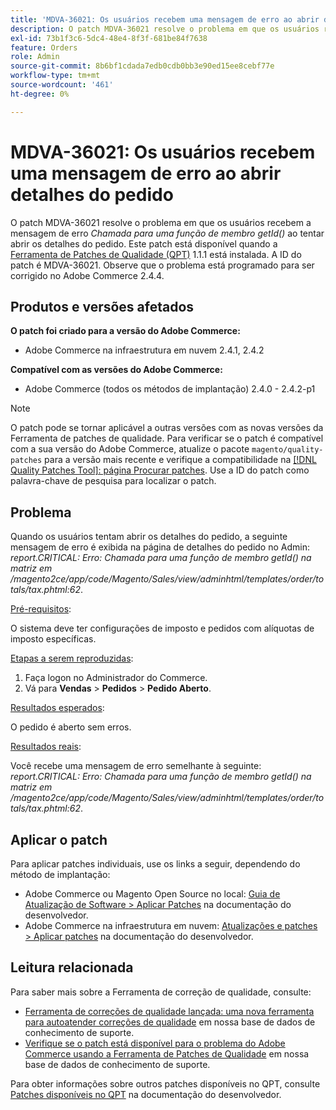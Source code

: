 ```yaml
---
title: 'MDVA-36021: Os usuários recebem uma mensagem de erro ao abrir detalhes do pedido'
description: O patch MDVA-36021 resolve o problema em que os usuários recebem a mensagem de erro *Chamada para uma função de membro getId()* ao tentar abrir detalhes do pedido. Este patch está disponível quando a [Ferramenta de correções de qualidade (QPT)](/help/announcements/adobe-commerce-announcements/magento-quality-patches-released-new-tool-to-self-serve-quality-patches.md) 1.1.1 está instalada. A ID do patch é MDVA-36021. Observe que o problema está programado para ser corrigido no Adobe Commerce 2.4.4.
exl-id: 73b1f3c6-5dc4-48e4-8f3f-681be84f7638
feature: Orders
role: Admin
source-git-commit: 8b6bf1cdada7edb0cdb0bb3e90ed15ee8cebf77e
workflow-type: tm+mt
source-wordcount: '461'
ht-degree: 0%

---
```


# MDVA-36021: Os usuários recebem uma mensagem de erro ao abrir detalhes do pedido

O patch MDVA-36021 resolve o problema em que os usuários recebem a mensagem de erro *Chamada para uma função de membro getId()* ao tentar abrir os detalhes do pedido. Este patch está disponível quando a [Ferramenta de Patches de Qualidade (QPT)](/help/announcements/adobe-commerce-announcements/magento-quality-patches-released-new-tool-to-self-serve-quality-patches.md) 1.1.1 está instalada. A ID do patch é MDVA-36021. Observe que o problema está programado para ser corrigido no Adobe Commerce 2.4.4.

## Produtos e versões afetados

**O patch foi criado para a versão do Adobe Commerce:**

* Adobe Commerce na infraestrutura em nuvem 2.4.1, 2.4.2

**Compatível com as versões do Adobe Commerce:**

* Adobe Commerce (todos os métodos de implantação) 2.4.0 - 2.4.2-p1

>[!NOTE]
>
>O patch pode se tornar aplicável a outras versões com as novas versões da Ferramenta de patches de qualidade. Para verificar se o patch é compatível com a sua versão do Adobe Commerce, atualize o pacote `magento/quality-patches` para a versão mais recente e verifique a compatibilidade na [[!DNL Quality Patches Tool]: página Procurar patches](https://experienceleague.adobe.com/tools/commerce-quality-patches/index.html). Use a ID do patch como palavra-chave de pesquisa para localizar o patch.

## Problema

Quando os usuários tentam abrir os detalhes do pedido, a seguinte mensagem de erro é exibida na página de detalhes do pedido no Admin: *report.CRITICAL: Erro: Chamada para uma função de membro getId() na matriz em /magento2ce/app/code/Magento/Sales/view/adminhtml/templates/order/totals/tax.phtml:62*.

<u>Pré-requisitos</u>:

O sistema deve ter configurações de imposto e pedidos com alíquotas de imposto específicas.

<u>Etapas a serem reproduzidas</u>:

1. Faça logon no Administrador do Commerce.
1. Vá para **Vendas** > **Pedidos** > **Pedido Aberto**.

<u>Resultados esperados</u>:

O pedido é aberto sem erros.

<u>Resultados reais</u>:

Você recebe uma mensagem de erro semelhante à seguinte: *report.CRITICAL: Erro: Chamada para uma função de membro getId() na matriz em /magento2ce/app/code/Magento/Sales/view/adminhtml/templates/order/totals/tax.phtml:62*.

## Aplicar o patch

Para aplicar patches individuais, use os links a seguir, dependendo do método de implantação:

* Adobe Commerce ou Magento Open Source no local: [Guia de Atualização de Software > Aplicar Patches](https://experienceleague.adobe.com/en/docs/commerce-operations/tools/quality-patches-tool/usage) na documentação do desenvolvedor.
* Adobe Commerce na infraestrutura em nuvem: [Atualizações e patches > Aplicar patches](https://experienceleague.adobe.com/en/docs/commerce-cloud-service/user-guide/develop/upgrade/apply-patches) na documentação do desenvolvedor.

## Leitura relacionada

Para saber mais sobre a Ferramenta de correção de qualidade, consulte:

* [Ferramenta de correções de qualidade lançada: uma nova ferramenta para autoatender correções de qualidade](/help/announcements/adobe-commerce-announcements/magento-quality-patches-released-new-tool-to-self-serve-quality-patches.md) em nossa base de dados de conhecimento de suporte.
* [Verifique se o patch está disponível para o problema do Adobe Commerce usando a Ferramenta de Patches de Qualidade](/help/support-tools/patches-available-in-qpt-tool/check-patch-for-magento-issue-with-magento-quality-patches.md) em nossa base de dados de conhecimento de suporte.

Para obter informações sobre outros patches disponíveis no QPT, consulte [Patches disponíveis no QPT](https://experienceleague.adobe.com/tools/commerce-quality-patches/index.html) na documentação do desenvolvedor.
